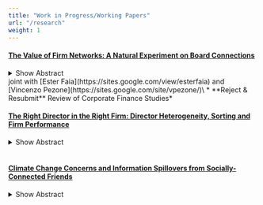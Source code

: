 ```yaml
---
title: "Work in Progress/Working Papers"
url: "/research"
weight: 1
---
```


#### [The Value of Firm Networks: A Natural Experiment on Board Connections](/fmp_networks) 
<details><summary>Show Abstract</summary>
<div style="text-align: justify">
We present causal evidence on the effect of boardroom networks on firm value and compensation policies. We exploit a ban on interlocking directorates of Italian financial and insurance companies as exogenous variation and show that firms that lose centrality in the network experience negative abnormal returns around the announcement date. The key driver of our results is the role of boardroom connections in reducing asymmetric information. The complementarities with the input-output and cross-ownership networks are consistent with this channel. Using hand-collected data, we also show that network centrality has a positive effect on directors’ compensation, providing evidence of rent sharing.
</div>
</details>
joint with [Ester Faia](https://sites.google.com/view/esterfaia) and [Vincenzo Pezone](https://sites.google.com/site/vpezone/)\
* **Reject & Resubmit** Review of Corporate Finance Studies*
<br>

#### [The Right Director in the Right Firm: Director Heterogeneity, Sorting and Firm Performance](/jmp) 
<details><summary>Show Abstract</summary>
<div style="text-align: justify">
This paper studies the sorting of firms and directors appointed to their boards. I leverage a novel finite-mixture random-effects model to estimate the contribution of unobserved firm and director heterogeneity while being the first to explicitly allow for an interaction between the two to estimate the quality of the match between board members and firms. Results reveal that positive complementarities drive positive sorting. Using hand-collected data and textual analysis to build a large dataset on directors’ skills and qualifications, I find directors with specialized skill sets to be associated with higher complementarities while, consistent with the idea of knowledge hierarchies in the firm. On the contrary, CEOs or CFOs tend to be generalists relying on directors’ advice. Finally, I exploit unexpected deaths of board members to establish a positive causal effect of boards, where productivity is concentrated to a few highly complementary directors, on firm value and firm performance.
</div>
</details> 
<br>

#### [Climate Change Concerns and Information Spillovers from Socially-Connected Friends](/ccb) 
<details><summary>Show Abstract</summary>
<div style="text-align: justify">
This paper studies the role of social connections in shaping individuals' concerns about climate change. I combine granular climate data, region-level social network data and survey responses for 24 European countries in order to document large information spillovers. Individuals become more concerned about climate change when their geographically distant friends living in socially-connected regions have experienced large increases in temperatures since 1990. Exploring the heterogeneity of the spillover effects, I uncover that the learning via social networks plays a central role. Further, results illustrate the important role of social values and economic preferences for understanding how information spillovers affect individual concerns.
</div>
</details>  
